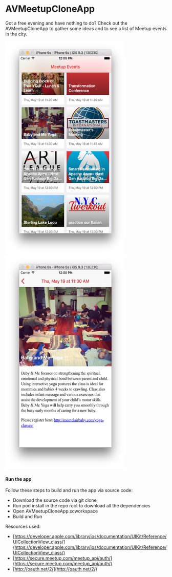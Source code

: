 # AVMeetupCloneApp

Got a free evening and have nothing to do? Check out the AVMeetupCloneApp to gather some ideas and to see a list of Meetup events in the city.

<img src="https://github.com/ayunav/AVMeetupCloneApp/blob/master/AVMeetupCloneApp%20Events%20View.png" width="375" height="667" />
<img src="https://github.com/ayunav/AVMeetupCloneApp/blob/master/AVMeetupCloneApp%20Event%20Detail%20View.png" width="375" height="667" />

#### Run the app

Follow these steps to build and run the app via source code:

- Download the source code via git clone
- Run pod install in the repo root to download all the dependencies
- Open AVMeetupCloneApp.xcworkspace
- Build and Run


Resources used: 

- [https://developer.apple.com/library/ios/documentation/UIKit/Reference/UICollectionView_class/](https://developer.apple.com/library/ios/documentation/UIKit/Reference/UICollectionView_class/)
- [https://secure.meetup.com/meetup_api/auth/](https://secure.meetup.com/meetup_api/auth/)
- [http://oauth.net/2/](http://oauth.net/2/)
